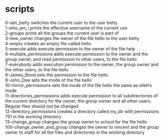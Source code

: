 # scripts 
0-iam_betty switches the current user to the user betty<br>
1-who_am_i prints the effective username of the current use<br>
2-groups prints all the groups the current user is part of<br>
3-new_owner changes the owner of the file hello to the user betty<br>
4-empty creates an empty file called hello<br>
5-execute adds execute permission to the owner of the file help<br>
6-multiple_permissions  adds execute permission to the owner and the group owner, and read permission to other users, to the file hello<br>
7-everybody adds execution permission to the owner, the group owner and the other users, to the file hello<br>
8-James_Bond sets the permission to the file hello<br>
9-John_Doe sets the mode of the file hello<br>
10-mirror_permissions sets the mode of the file hello the same as olleh’s mode<br> 
11-directories_permissions adds execute permission to all subdirectories of the current directory for the owner, the group owner and all other users. Regular files should not be changed<br>
12-directory_permissions creates a directory called my_dir with permissions 751 in the working directory<br>
13-change_group changes the group owner to school for the file hello<br>
100-change_owner_and_group changes the owner to vincent and the group owner to staff for all the files and directories in the working directory<br>

